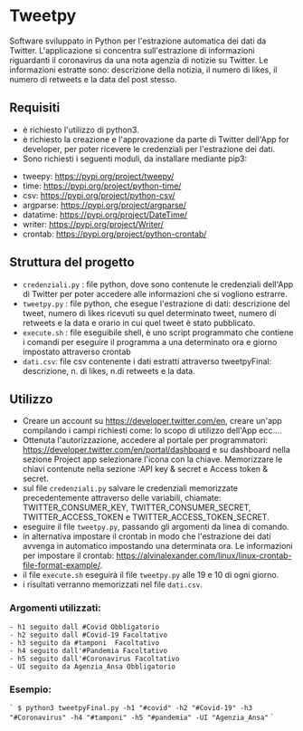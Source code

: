 # Tweetpy

Software sviluppato in Python per l'estrazione automatica dei dati da Twitter. L'applicazione si concentra sull'estrazione di informazioni riguardanti il coronavirus da una nota agenzia di notizie su Twitter. Le informazioni estratte sono: descrizione della notizia, il numero di likes, il numero di retweets e la data del post stesso.

## Requisiti

* è richiesto l'utilizzo di python3.
* è richiesto la creazione e l'approvazione da parte di Twitter dell'App for developer, per poter ricevere le credenziali per l'estrazione dei dati.
* Sono richiesti i seguenti moduli, da installare mediante pip3:
- tweepy: https://pypi.org/project/tweepy/
- time: https://pypi.org/project/python-time/
- csv: https://pypi.org/project/python-csv/
- argparse: https://pypi.org/project/argparse/
- datatime: https://pypi.org/project/DateTime/
- writer: https://pypi.org/project/Writer/
- crontab: https://pypi.org/project/python-crontab/

## Struttura del progetto

- `credenziali.py` : file python, dove sono contenute le credenziali dell'App di Twitter per poter accedere alle informazioni che si vogliono estrarre.
- `tweetpy.py` : file python, che esegue l'estrazione di dati: descrizione del tweet, numero di likes ricevuti su quel determinato tweet, numero di retweets e la data e orario in cui quel tweet è stato pubblicato.
- `execute.sh` : file eseguibile shell, è uno script programmato che contiene i comandi per eseguire il programma a una determinato ora e giorno impostato attraverso crontab
- `dati.csv`: file csv contenente i dati estratti attraverso tweetpyFinal: descrizione, n. di likes, n.di retweets e la data.

## Utilizzo

* Creare un account su https://developer.twitter.com/en, creare un'app compilando i campi richiesti come: lo scopo di utilizzo dell'App ecc....
* Ottenuta l'autorizzazione, accedere al portale per programmatori: https://developer.twitter.com/en/portal/dashboard e su dashboard nella sezione Project app selezionare l'icona con la chiave. Memorizzare le chiavi contenute nella sezione :API key & secret e Access token & secret.
* sul file `credenziali.py` salvare le credenziali memorizzate precedentemente attraverso delle variabili, chiamate: TWITTER_CONSUMER_KEY, TWITTER_CONSUMER_SECRET, TWITTER_ACCESS_TOKEN e TWITTER_ACCESS_TOKEN_SECRET.
* eseguire il file `tweetpy.py`, passando gli argomenti da linea di comando.
* in alternativa impostare il crontab in modo che l'estrazione dei dati avvenga in automatico impostando una determinata ora. Le informazioni per impostare il crontab: https://alvinalexander.com/linux/linux-crontab-file-format-example/.
* il file `execute.sh` eseguirà il file `tweetpy.py` alle 19 e 10 di ogni giorno.
* i risultati verranno memorizzati nel file `dati.csv`.

### Argomenti utilizzati:

	- h1 seguito dall #Covid Obbligatorio
	- h2 seguito dall #Covid-19 Facoltativo
	- h3 seguito da #tamponi  Facoltativo
	- h4 seguito dall'#Pandemia Facoltativo
	- h5 seguito dall'#Coronavirus Facoltativo
	- UI seguito da Agenzia_Ansa Obbligatorio

### Esempio:

`` `
$ python3 tweetpyFinal.py -h1 "#covid" -h2 "#Covid-19" -h3 "#Coronavirus" -h4 "#tamponi" -h5 "#pandemia" -UI "Agenzia_Ansa"
`` `
